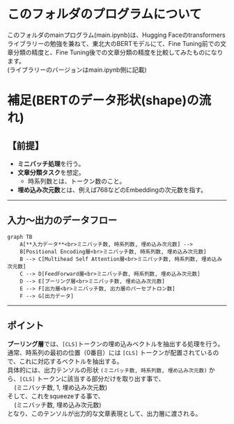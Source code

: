 # このフォルダのプログラムについて

このフォルダのmainプログラム(main.ipynb)は、Hugging Faceのtransformersライブラリーの勉強を兼ねて、東北大のBERTモデルにて、Fine Tuning前での文章分類の精度と、Fine Tuning後での文章分類の精度を比較してみたものになります。<br>
(ライブラリーのバージョンはmain.ipynb側に記載)





# 補足(BERTのデータ形状(shape)の流れ)

## 【前提】

- **ミニバッチ処理**を行う。
- **文章分類タスク**を想定。
  - 時系列数とは、トークン数のこと。
- **埋め込み次元数**とは、例えば768などのEmbeddingの次元数を指す。

---

## 入力〜出力のデータフロー

```mermaid
graph TB
    A[**入力データ**<br>ミニバッチ数, 時系列数, 埋め込み次元数] --> 
    B[Positional Encoding層<br>ミニバッチ数, 時系列数, 埋め込み次元数]
    B --> C[Multihead Self Attention層<br>ミニバッチ数, 時系列数, 埋め込み次元数]
    C --> D[FeedForward層<br>ミニバッチ数, 時系列数, 埋め込み次元数]
    D --> E[プーリング層<br>ミニバッチ数, 埋め込み次元数]
    E --> F[出力層<br>ミニバッチ数, 出力層のパーセプトロン数]
    F --> G[出力データ]
```

---

## ポイント

**プーリング層**では、`[CLS]`トークンの埋め込みベクトルを抽出する処理を行う。<br>
通常、時系列の最初の位置（0番目）には `[CLS]` トークンが配置されているので、これに対応するベクトルを抽出する。<br>
具体的には、出力テンソルの形状 `(ミニバッチ数, 時系列数, 埋め込み次元数)` から、`[CLS]` トークンに該当する部分だけを取り出す事で、<br>
&nbsp;&nbsp;&nbsp;&nbsp;(ミニバッチ数, 1, 埋め込み次元数)<br>
そして、これをsqueezeする事で、<br>
&nbsp;&nbsp;&nbsp;&nbsp;(ミニバッチ数, 埋め込み次元数)<br>
となり、このテンソルが出力的な文章表現として、出力層に渡される。

